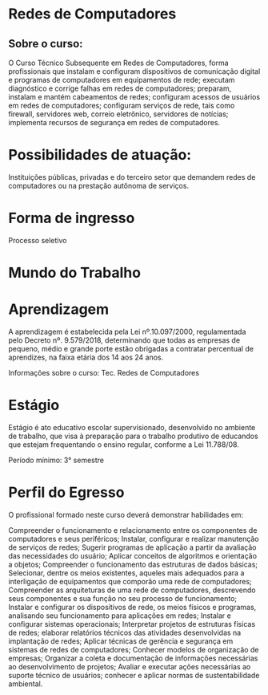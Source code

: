 # Redes de Computadores

## Sobre o curso:

O Curso Técnico Subsequente em Redes de Computadores, forma profissionais que instalam e configuram dispositivos de comunicação digital
e programas de computadores em equipamentos de rede; executam diagnóstico e corrige falhas em redes de computadores;
preparam, instalam e mantém cabeamentos de redes; configuram acessos de usuários em redes de computadores;
configuram serviços de rede, tais como firewall, servidores web, correio eletrônico, servidores de notícias;
implementa recursos de segurança em redes de computadores.

# Possibilidades de atuação:

Instituições públicas, privadas e do terceiro setor que demandem redes de computadores ou na prestação autônoma de serviços.

# Forma de ingresso

Processo seletivo

# Mundo do Trabalho

# Aprendizagem

A aprendizagem é estabelecida pela Lei nº.10.097/2000, regulamentada pelo Decreto nº. 9.579/2018, determinando que todas as empresas de pequeno, médio e grande porte estão obrigadas a contratar percentual de aprendizes, na faixa etária dos 14 aos 24 anos.

Informações sobre o curso: Tec. Redes de Computadores

# Estágio

Estágio é ato educativo escolar supervisionado, desenvolvido no ambiente de trabalho, que visa à preparação para o trabalho produtivo de educandos que estejam frequentando o ensino regular, conforme a Lei 11.788/08.

Período mínimo: 3° semestre

# Perfil do Egresso

O profissional formado neste curso deverá demonstrar habilidades em:

Compreender o funcionamento e relacionamento entre os componentes de computadores e seus periféricos; Instalar, configurar e realizar manutenção de serviços de redes; Sugerir programas de aplicação a partir da avaliação das necessidades do usuário; Aplicar conceitos de algoritmos e orientação a objetos; Compreender o funcionamento das estruturas de dados básicas; Selecionar, dentre os meios existentes, aqueles mais adequados para a interligação de equipamentos que comporão uma rede de computadores; Compreender as arquiteturas de uma rede de computadores, descrevendo seus componentes e sua função no seu processo de funcionamento; Instalar e configurar os dispositivos de rede, os meios físicos e programas, analisando seu funcionamento para aplicações em redes; Instalar e configurar sistemas operacionais; Interpretar projetos de estruturas físicas de redes; elaborar relatórios técnicos das atividades desenvolvidas na implantação de redes; Aplicar técnicas de gerência e segurança em sistemas de redes de computadores; Conhecer modelos de organização de empresas; Organizar a coleta e documentação de informações necessárias ao desenvolvimento de projetos; Avaliar e executar ações necessárias ao suporte técnico de usuários; conhecer e aplicar normas de sustentabilidade ambiental.
